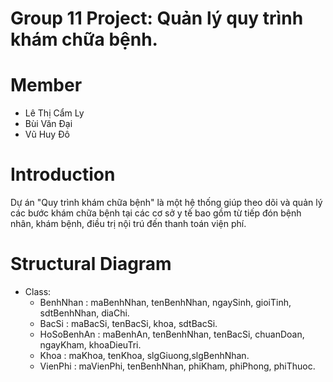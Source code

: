 # Group 11 Project: Quản lý quy trình khám chữa bệnh.

# Member
- Lê Thị Cẩm Ly
- Bùi Văn Đại
- Vũ Huy Đô

# Introduction
Dự án "Quy trình khám chữa bệnh" là một hệ thống giúp theo dõi và quản lý các bước khám chữa bệnh tại các cơ sở y tế bao gồm từ tiếp đón bệnh nhân, khám bệnh, điều trị nội trú đến thanh toán viện phí.

# Structural Diagram
- Class:
  + BenhNhan : maBenhNhan, tenBenhNhan, ngaySinh, gioiTinh, sdtBenhNhan, diaChi.
  + BacSi : maBacSi, tenBacSi, khoa, sdtBacSi.
  + HoSoBenhAn : maBenhAn, tenBenhNhan, tenBacSi, chuanDoan, ngayKham, khoaDieuTri.
  + Khoa : maKhoa, tenKhoa, slgGiuong,slgBenhNhan.
  + VienPhi : maVienPhi, tenBenhNhan, phiKham, phiPhong, phiThuoc.
